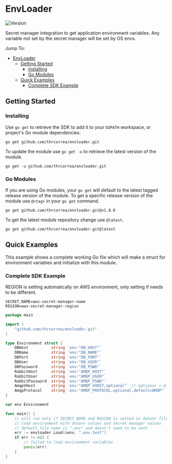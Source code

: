 # EnvLoader

![Version](https://img.shields.io/badge/version-1.0.0-blue.svg?cacheSeconds=2592000)

Secret manager integration to get application environment variables. Any variable not set by the secret manager will be set by OS envs.

Jump To:

- [EnvLoader](#envloader)
  - [Getting Started](#getting-started)
    - [Installing](#installing)
    - [Go Modules](#go-modules)
  - [Quick Examples](#quick-examples)
    - [Complete SDK Example](#complete-sdk-example)

## Getting Started

### Installing

Use `go get` to retrieve the SDK to add it to your `GOPATH` workspace, or
project's Go module dependencies.

    go get github.com/thrcorrea/envloader.git

To update the module use `go get -u` to retrieve the latest version of the module.

    go get -u github.com/thrcorrea/envloader.git

### Go Modules

If you are using Go modules, your `go get` will default to the latest tagged
release version of the module. To get a specific release version of the module use
`@<tag>` in your `go get` command.

    go get github.com/thrcorrea/envloader.git@v1.0.0

To get the latest module repository change use `@latest`.

    go get github.com/thrcorrea/envloader.git@latest

## Quick Examples

This example shows a complete working Go file which will make a struct for environment variables and initialize with this module.

### Complete SDK Example

REGION is setting automatically on AWS environment, only setting if needs to be different.

```plain
SECRET_NAME=aws-secret-manager-name
REGION=aws-secret-manager-region
```

```go
package main

import (
    "github.com/thrcorrea/envloader.git"
)

type Environment struct {
    DBHost          string `env:"DB_HOST"`
    DBName          string `env:"DB_NAME"`
    DBPort          string `env:"DB_PORT"`
    DBUser          string `env:"DB_USER"`
    DBPassword      string `env:"DB_PSWD"`
    RabbitHost      string `env:"AMQP_HOST"`
    RabbitUser      string `env:"AMQP_USER"`
    RabbitPassword  string `env:"AMQP_PSWD"`
    AmqpVHost       string `env:"AMQP_VHOST,optional"` // optional = disable empty validation
    AmqpProtocol    string `env:"AMQP_PROTOCOL,optional,default=AMQP"` //default, set a default value if key not setted on env and secret
}

var env Environment

func main() {
    // will run only if SECRET_NAME and REGION is setted in dotenv file
    // load environment with dotenv values and secret manager values
    // default file name is ".env" and doesn't need to be sent
    err := envloader.Load(&env, ".env.test")
    if err != nil {
        // failed to load environment variables
        panic(err)
    }
}
```
